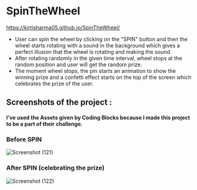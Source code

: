 # SpinTheWheel

https://kirtisharma05.github.io/SpinTheWheel/

- User can spin the wheel by clicking on the "SPIN" button and then the wheel starts rotating with a sound in the background which gives a perfect illusion that the wheel is rotating and making the sound.
- After rotating randomly in the given time interval, wheel stops at the random position and user will get the random prize.
- The moment wheel stops, the pin starts an animation to show the winning prize and a confetti effect starts on the top of the screen which celebrates the prize of the user.

## Screenshots of the project :

#### I've used the Assets given by Coding Blocks because I made this project to be a part of their challenge.

### Before SPIN

![Screenshot (121)](https://user-images.githubusercontent.com/61161878/84373235-e8d98f80-abf9-11ea-8b02-f0928f681d7a.png)

### After SPIN (celebrating the prize)

![Screenshot (122)](https://user-images.githubusercontent.com/61161878/84373252-ed9e4380-abf9-11ea-8515-a07e17297899.png)
